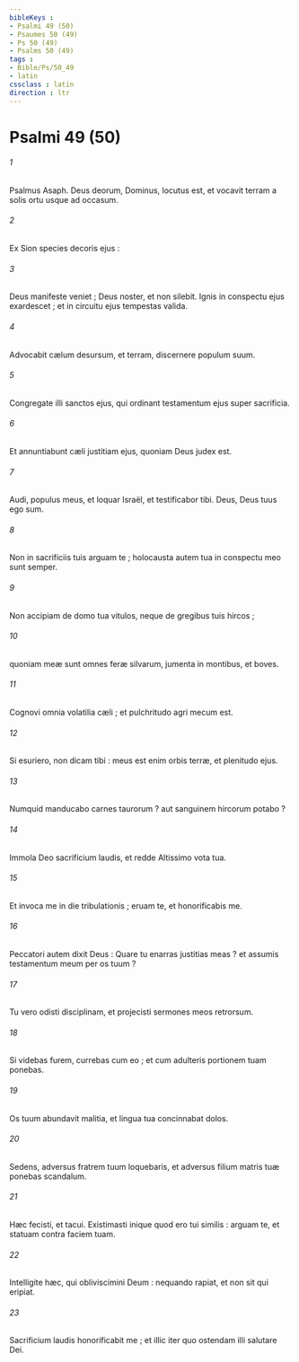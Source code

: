 ```yaml
---
bibleKeys : 
- Psalmi 49 (50)
- Psaumes 50 (49)
- Ps 50 (49)
- Psalms 50 (49)
tags : 
- Bible/Ps/50_49
- latin
cssclass : latin
direction : ltr
---
```


# Psalmi 49 (50)

###### 1
Psalmus Asaph. Deus deorum, Dominus, locutus est, et vocavit terram a solis ortu usque ad occasum.
###### 2
Ex Sion species decoris ejus :
###### 3
Deus manifeste veniet ; Deus noster, et non silebit. Ignis in conspectu ejus exardescet ; et in circuitu ejus tempestas valida.
###### 4
Advocabit cælum desursum, et terram, discernere populum suum.
###### 5
Congregate illi sanctos ejus, qui ordinant testamentum ejus super sacrificia.
###### 6
Et annuntiabunt cæli justitiam ejus, quoniam Deus judex est.
###### 7
Audi, populus meus, et loquar Israël, et testificabor tibi. Deus, Deus tuus ego sum.
###### 8
Non in sacrificiis tuis arguam te ; holocausta autem tua in conspectu meo sunt semper.
###### 9
Non accipiam de domo tua vitulos, neque de gregibus tuis hircos ;
###### 10
quoniam meæ sunt omnes feræ silvarum, jumenta in montibus, et boves.
###### 11
Cognovi omnia volatilia cæli ; et pulchritudo agri mecum est.
###### 12
Si esuriero, non dicam tibi : meus est enim orbis terræ, et plenitudo ejus.
###### 13
Numquid manducabo carnes taurorum ? aut sanguinem hircorum potabo ?
###### 14
Immola Deo sacrificium laudis, et redde Altissimo vota tua.
###### 15
Et invoca me in die tribulationis ; eruam te, et honorificabis me.
###### 16
Peccatori autem dixit Deus : Quare tu enarras justitias meas ? et assumis testamentum meum per os tuum ?
###### 17
Tu vero odisti disciplinam, et projecisti sermones meos retrorsum.
###### 18
Si videbas furem, currebas cum eo ; et cum adulteris portionem tuam ponebas.
###### 19
Os tuum abundavit malitia, et lingua tua concinnabat dolos.
###### 20
Sedens, adversus fratrem tuum loquebaris, et adversus filium matris tuæ ponebas scandalum.
###### 21
Hæc fecisti, et tacui. Existimasti inique quod ero tui similis : arguam te, et statuam contra faciem tuam.
###### 22
Intelligite hæc, qui obliviscimini Deum : nequando rapiat, et non sit qui eripiat.
###### 23
Sacrificium laudis honorificabit me ; et illic iter quo ostendam illi salutare Dei.
